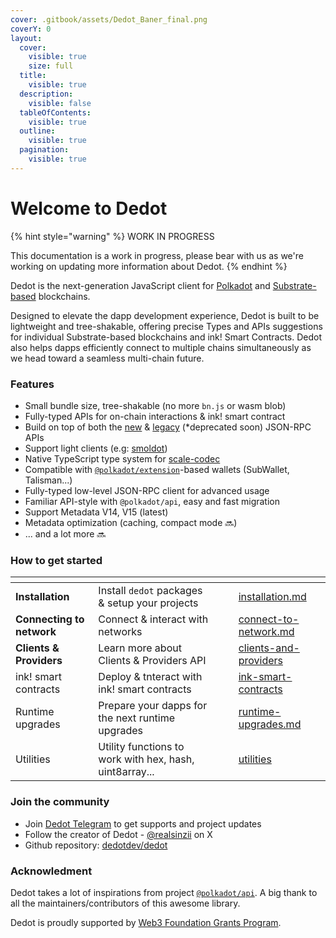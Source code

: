 ```yaml
---
cover: .gitbook/assets/Dedot_Baner_final.png
coverY: 0
layout:
  cover:
    visible: true
    size: full
  title:
    visible: true
  description:
    visible: false
  tableOfContents:
    visible: true
  outline:
    visible: true
  pagination:
    visible: true
---
```


# Welcome to Dedot

{% hint style="warning" %}
WORK IN PROGRESS

This documentation is a work in progress, please bear with us as we're working on updating more information about Dedot.
{% endhint %}

Dedot is the next-generation JavaScript client for [Polkadot](https://polkadot.com) and [Substrate-based](https://substrate.io/) blockchains.&#x20;

Designed to elevate the dapp development experience, Dedot is built to be lightweight and tree-shakable, offering precise Types and APIs suggestions for individual Substrate-based blockchains and ink! Smart Contracts. Dedot also helps dapps efficiently connect to multiple chains simultaneously as we head toward a seamless multi-chain future.

### Features

* Small bundle size, tree-shakable (no more `bn.js` or wasm blob)
* Fully-typed APIs for on-chain interactions & ink! smart contract&#x20;
* Build on top of both the [new](https://paritytech.github.io/json-rpc-interface-spec/introduction.html) & [legacy](https://github.com/w3f/PSPs/blob/master/PSPs/drafts/psp-6.md) (\*deprecated soon) JSON-RPC APIs
* Support light clients (e.g: [smoldot](https://github.com/smol-dot/smoldot))
* Native TypeScript type system for [scale-codec](https://docs.substrate.io/reference/scale-codec/)
* Compatible with [`@polkadot/extension`](https://github.com/polkadot-js/extension)-based wallets (SubWallet, Talisman...)
* Fully-typed low-level JSON-RPC client for advanced usage
* Familiar API-style with `@polkadot/api`, easy and fast migration
* Support Metadata V14, V15 (latest)
* Metadata optimization (caching, compact mode 🔜)
* ... and a lot more 🔜

### How to get started

<table data-view="cards"><thead><tr><th></th><th></th><th data-hidden data-card-cover data-type="files"></th><th data-hidden></th><th data-hidden data-card-target data-type="content-ref"></th></tr></thead><tbody><tr><td><strong>Installation</strong></td><td>Install <code>dedot</code> packages &#x26; setup your projects</td><td></td><td></td><td><a href="getting-started/installation.md">installation.md</a></td></tr><tr><td><strong>Connecting to network</strong></td><td>Connect &#x26; interact with networks</td><td></td><td></td><td><a href="getting-started/connect-to-network.md">connect-to-network.md</a></td></tr><tr><td><strong>Clients &#x26; Providers</strong></td><td>Learn more about Clients &#x26; Providers API</td><td></td><td></td><td><a href="clients-and-providers/">clients-and-providers</a></td></tr><tr><td>ink! smart contracts</td><td>Deploy &#x26; tnteract with ink! smart contracts</td><td></td><td></td><td><a href="ink-smart-contracts/">ink-smart-contracts</a></td></tr><tr><td>Runtime upgrades</td><td>Prepare your dapps for the next runtime upgrades</td><td></td><td></td><td><a href="runtime-upgrades.md">runtime-upgrades.md</a></td></tr><tr><td>Utilities</td><td>Utility functions to work with hex, hash, uint8array...</td><td></td><td></td><td><a href="utilities/">utilities</a></td></tr></tbody></table>

### Join the community

* Join [Dedot Telegram](https://t.me/JoinDedot) to get supports and project updates
* Follow the creator of Dedot - [@realsinzii](https://x.com/realsinzii) on X
* Github repository: [dedotdev/dedot](https://github.com/dedotdev/dedot)

### Acknowledment

Dedot takes a lot of inspirations from project [`@polkadot/api`](https://github.com/polkadot-js/api). A big thank to all the maintainers/contributors of this awesome library.

Dedot is proudly supported by [Web3 Foundation Grants Program](https://grants.web3.foundation/).
